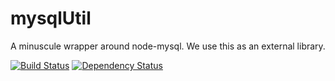 mysqlUtil
=========

A minuscule wrapper around node-mysql. We use this as an external library.

[![Build Status](https://travis-ci.org/Mindflash/mysqlutil.svg?branch=master)](https://travis-ci.org/Mindflash/mysqlutil)
[![Dependency Status](https://david-dm.org/Mindflash/mysqlutil.svg)](https://david-dm.org/Mindflash/mysqlutil)
